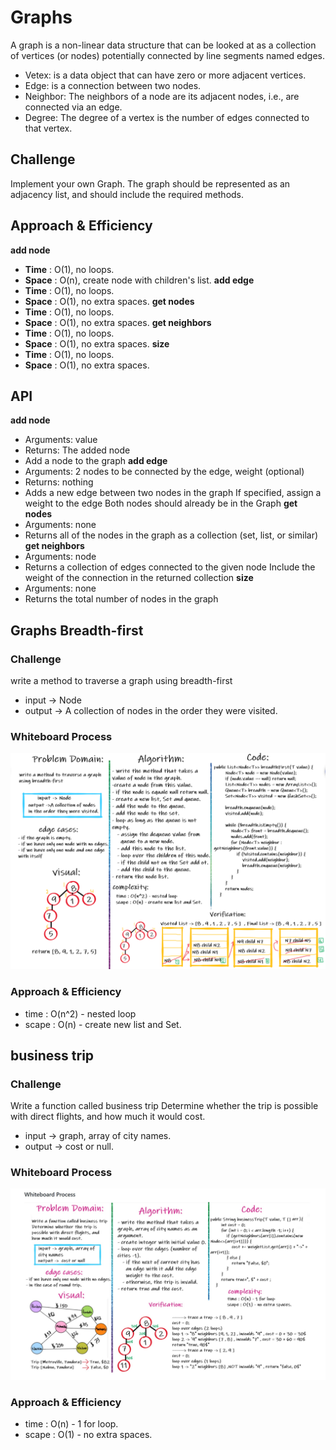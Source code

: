 # Graphs
A graph is a non-linear data structure that can be looked at as a collection of vertices (or nodes) potentially connected by line segments named edges.
- Vetex: is a data object that can have zero or more adjacent vertices.
- Edge: is a connection between two nodes.
- Neighbor: The neighbors of a node are its adjacent nodes, i.e., are connected via an edge.
- Degree: The degree of a vertex is the number of edges connected to that vertex.
## Challenge
Implement your own Graph. The graph should be represented as an adjacency list, and should include the required methods.
## Approach & Efficiency
**add node**
- **Time** : O(1), no loops.
- **Space** : O(n), create node with children's list.
  **add edge**
- **Time** : O(1), no loops.
- **Space** : O(1), no extra spaces.
  **get nodes**
- **Time** : O(1), no loops.
- **Space** : O(1), no extra spaces.
  **get neighbors**
- **Time** : O(1), no loops.
- **Space** : O(1), no extra spaces.
  **size**
- **Time** : O(1), no loops.
- **Space** : O(1), no extra spaces.
## API
**add node**
- Arguments: value
- Returns: The added node
- Add a node to the graph
  **add edge**
- Arguments: 2 nodes to be connected by the edge, weight (optional)
- Returns: nothing
- Adds a new edge between two nodes in the graph If specified, assign a weight to the edge Both nodes should already be in the Graph
  **get nodes**
- Arguments: none
- Returns all of the nodes in the graph as a collection (set, list, or similar)
  **get neighbors**
- Arguments: node
- Returns a collection of edges connected to the given node Include the weight of the connection in the returned collection
  **size**
- Arguments: none
- Returns the total number of nodes in the graph

## Graphs Breadth-first
### Challenge
write a method to traverse a graph using breadth-first
- input -> Node
- output -> A collection of nodes in the order they were visited.
### Whiteboard Process
![repeated-word](code36.PNG)
### Approach & Efficiency
- time : O(n^2) - nested loop
- scape : O(n) - create new list and Set.
## business trip
### Challenge
Write a function called business trip
Determine whether the trip is possible with direct flights, and how much it would cost.
- input -> graph, array of city names.
- output -> cost or null.
### Whiteboard Process
![repeated-word](codeee.jpg)
### Approach & Efficiency
- time : O(n) - 1 for loop.
- scape : O(1) - no extra spaces.